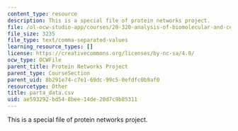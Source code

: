 ```yaml
---
content_type: resource
description: This is a special file of protein networks project.
file: /ol-ocw-studio-app/courses/20-320-analysis-of-biomolecular-and-cellular-systems-fall-2012/ae593292bd548bee14de20d7c9b85311_parta_data.csv
file_size: 3235
file_type: text/comma-separated-values
learning_resource_types: []
license: https://creativecommons.org/licenses/by-nc-sa/4.0/
ocw_type: OCWFile
parent_title: Protein Networks Project
parent_type: CourseSection
parent_uid: 8b291e74-c7e1-69dc-99c5-0efdfc0b9af0
resourcetype: Other
title: parta_data.csv
uid: ae593292-bd54-8bee-14de-20d7c9b85311
---
```

This is a special file of protein networks project.